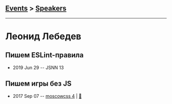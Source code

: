 ## [Events](../README.md) > [Speakers](../speakers.md)
---

# Леонид Лебедев

## Пишем ESLint-правила
- 2019 Jun 29 -- JSNN 13    
## Пишем игры без JS
- 2017 Sep 07 -- [moscowcss 4](https://www.youtube.com/watch?v=Lj68Ite2DOc)  | [:notebook:](https://leonidlebedev.github.io/presentations/2017-09-07_MoscowCSS/)  
